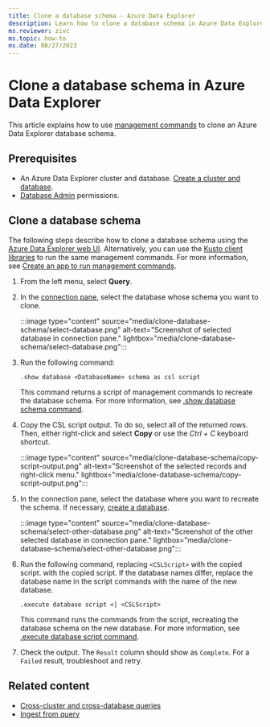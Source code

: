 ```yaml
---
title: Clone a database schema - Azure Data Explorer
description: Learn how to clone a database schema in Azure Data Explorer.
ms.reviewer: zivc
ms.topic: how-to
ms.date: 08/27/2023
---
```


# Clone a database schema in Azure Data Explorer

This article explains how to use [management commands](kusto/management/index.md) to clone an Azure Data Explorer database schema.

## Prerequisites

* An Azure Data Explorer cluster and database. [Create a cluster and database](create-cluster-and-database.md).
* [Database Admin](kusto/access-control/role-based-access-control.md) permissions.

## Clone a database schema

The following steps describe how to clone a database schema using the [Azure Data Explorer web UI](https://dataexplorer.azure.com/). Alternatively, you can use the [Kusto client libraries](kusto/api/client-libraries.md) to run the same management commands. For more information, see [Create an app to run management commands](kusto/api/get-started/app-management-commands.md).

1. From the left menu, select **Query**.
1. In the [connection pane](web-ui-query-overview.md#view-clusters-and-databases), select the database whose schema you want to clone.

    :::image type="content" source="media/clone-database-schema/select-database.png" alt-text="Screenshot of selected database in connection pane." lightbox="media/clone-database-schema/select-database.png":::
    
1. Run the following command:

    ```kusto
    .show database <DatabaseName> schema as csl script
    ```

    This command returns a script of management commands to recreate the database schema. For more information, see [.show database schema command](kusto/management/show-schema-database.md#show-database-schema-as-csl-script).

1. Copy the CSL script output. To do so, select all of the returned rows. Then, either right-click and select **Copy** or use the *Ctrl + C* keyboard shortcut.

    :::image type="content" source="media/clone-database-schema/copy-script-output.png" alt-text="Screenshot of the selected records and right-click menu." lightbox="media/clone-database-schema/copy-script-output.png":::

1. In the connection pane, select the database where you want to recreate the schema. If necessary, [create a database](create-cluster-and-database.md#create-a-database).

    :::image type="content" source="media/clone-database-schema/select-other-database.png" alt-text="Screenshot of the other selected database in connection pane." lightbox="media/clone-database-schema/select-other-database.png":::

1. Run the following command, replacing `<CSLScript>` with the copied script. with the copied script. If the database names differ, replace the database name in the script commands with the name of the new database.

    ```kusto
    .execute database script <| <CSLScript>
    ```

    This command runs the commands from the script, recreating the database schema on the new database. For more information, see [.execute database script command](kusto/management/execute-database-script.md).

1. Check the output. The `Result` column should show as `Complete`. For a `Failed` result, troubleshoot and retry.

## Related content

* [Cross-cluster and cross-database queries](kusto/query/cross-cluster-or-database-queries.md)
* [Ingest from query](kusto/management/data-ingestion/ingest-from-query.md)
